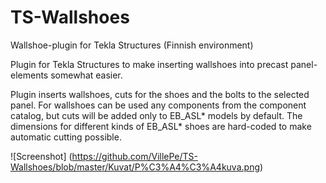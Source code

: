 # TS-Wallshoes
Wallshoe-plugin for Tekla Structures (Finnish environment)

Plugin for Tekla Structures to make inserting wallshoes into precast panel-elements somewhat easier.

Plugin inserts wallshoes, cuts for the shoes and the bolts to the selected panel. For wallshoes can be used any components from
the component catalog, but cuts will be added only to EB_ASL* models by default. The dimensions for different kinds of EB_ASL* shoes are hard-coded to make automatic cutting possible.

![Screenshot] (https://github.com/VillePe/TS-Wallshoes/blob/master/Kuvat/P%C3%A4%C3%A4kuva.png)
